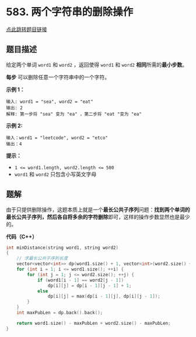 # 583. 两个字符串的删除操作

[点此跳转题目链接](https://leetcode.cn/problems/delete-operation-for-two-strings/description/)

## 题目描述

给定两个单词 `word1` 和 `word2` ，返回使得 `word1` 和 `word2` **相同**所需的**最小步数**。

**每步** 可以删除任意一个字符串中的一个字符。

 

**示例 1：**

```
输入: word1 = "sea", word2 = "eat"
输出: 2
解释: 第一步将 "sea" 变为 "ea" ，第二步将 "eat "变为 "ea"
```

**示例  2:**

```
输入：word1 = "leetcode", word2 = "etco"
输出：4
```

 

**提示：**

- `1 <= word1.length, word2.length <= 500`
- `word1` 和 `word2` 只包含小写英文字母



## 题解

由于只提供删除操作，这题本质上就是一个**最长公共子序列**问题：**找到两个单词的最长公共子序列，然后各自将多余的字符删除**即可，这样的操作步数显然也是最少的。

**代码（C++）**

```cpp
int minDistance(string word1, string word2)
{
    // 求最长公共子序列长度
    vector<vector<int>> dp(word1.size() + 1, vector<int>(word2.size() + 1, 0));
    for (int i = 1; i <= word1.size(); ++i) {
        for (int j = 1; j <= word2.size(); ++j) {
            if (word1[i - 1] == word2[j - 1])
                dp[i][j] = dp[i - 1][j - 1] + 1;
            else
                dp[i][j] = max(dp[i - 1][j], dp[i][j - 1]);
        }
    }
    int maxPubLen = dp.back().back();

    return word1.size() - maxPubLen + word2.size() - maxPubLen;
}
```

